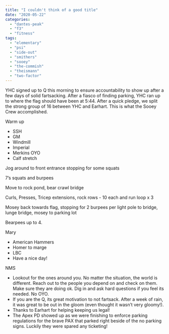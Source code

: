 ```yaml
---
title: "I couldn't think of a good title"
date: "2020-05-22"
categories: 
  - "dantes-peak"
  - "f3"
  - "fitness"
tags: 
  - "elementary"
  - "psi"
  - "side-out"
  - "smithers"
  - "sooey"
  - "the-commish"
  - "theismann"
  - "two-factor"
---
```


YHC signed up to Q this morning to ensure accountability to show up after a few days of solid fartsacking. After a fiasco of finding parking, YHC ran up to where the flag should have been at 5:44. After a quick pledge, we split the strong group of 16 between YHC and Earhart. This is what the Sooey Crew accomplished.

Warm up

- SSH
- GM
- Windmill
- Imperial
- Merkins OYO
- Calf stretch

Jog around to front entrance stopping for some squats

7’s squats and burpees

Move to rock pond, bear crawl bridge

Curls, Presses, Tricep extensions, rock rows - 10 each and run loop x 3

Mosey back towards flag, stopping for 2 burpees per light pole to bridge, lunge bridge, mosey to parking lot

Bearpees up to 4.

Mary

- American Hammers
- Homer to marge
- LBC
- Have a nice day!

NMS

- Lookout for the ones around you. No matter the situation, the world is different. Reach out to the people you depend on and check on them. Make sure they are doing ok. Dig in and ask hard questions if you feel its needed. No OYO.
- If you are the Q, its great motivation to not fartsack. After a week of rain, it was great to be out in the gloom (even thought it wasn’t very gloomy!).
- Thanks to Earhart for helping keeping us legal!
- The Apex PD showed up as we were finishing to enforce parking regulations for the brave PAX that parked right beside of the no parking signs. Luckily they were spared any ticketing!
